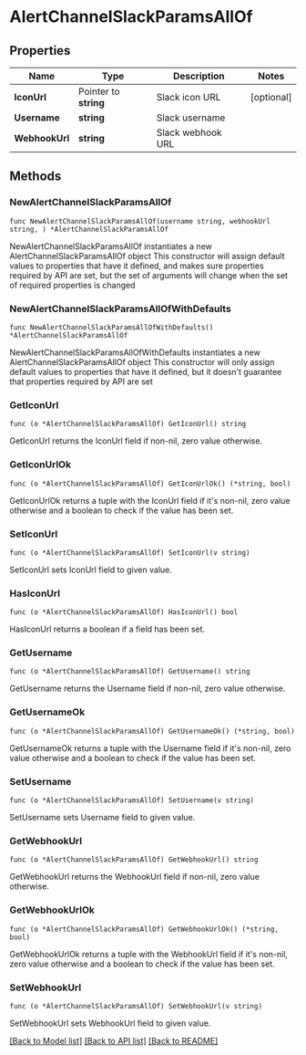 # AlertChannelSlackParamsAllOf

## Properties

Name | Type | Description | Notes
------------ | ------------- | ------------- | -------------
**IconUrl** | Pointer to **string** | Slack icon URL | [optional] 
**Username** | **string** | Slack username | 
**WebhookUrl** | **string** | Slack webhook URL | 

## Methods

### NewAlertChannelSlackParamsAllOf

`func NewAlertChannelSlackParamsAllOf(username string, webhookUrl string, ) *AlertChannelSlackParamsAllOf`

NewAlertChannelSlackParamsAllOf instantiates a new AlertChannelSlackParamsAllOf object
This constructor will assign default values to properties that have it defined,
and makes sure properties required by API are set, but the set of arguments
will change when the set of required properties is changed

### NewAlertChannelSlackParamsAllOfWithDefaults

`func NewAlertChannelSlackParamsAllOfWithDefaults() *AlertChannelSlackParamsAllOf`

NewAlertChannelSlackParamsAllOfWithDefaults instantiates a new AlertChannelSlackParamsAllOf object
This constructor will only assign default values to properties that have it defined,
but it doesn't guarantee that properties required by API are set

### GetIconUrl

`func (o *AlertChannelSlackParamsAllOf) GetIconUrl() string`

GetIconUrl returns the IconUrl field if non-nil, zero value otherwise.

### GetIconUrlOk

`func (o *AlertChannelSlackParamsAllOf) GetIconUrlOk() (*string, bool)`

GetIconUrlOk returns a tuple with the IconUrl field if it's non-nil, zero value otherwise
and a boolean to check if the value has been set.

### SetIconUrl

`func (o *AlertChannelSlackParamsAllOf) SetIconUrl(v string)`

SetIconUrl sets IconUrl field to given value.

### HasIconUrl

`func (o *AlertChannelSlackParamsAllOf) HasIconUrl() bool`

HasIconUrl returns a boolean if a field has been set.

### GetUsername

`func (o *AlertChannelSlackParamsAllOf) GetUsername() string`

GetUsername returns the Username field if non-nil, zero value otherwise.

### GetUsernameOk

`func (o *AlertChannelSlackParamsAllOf) GetUsernameOk() (*string, bool)`

GetUsernameOk returns a tuple with the Username field if it's non-nil, zero value otherwise
and a boolean to check if the value has been set.

### SetUsername

`func (o *AlertChannelSlackParamsAllOf) SetUsername(v string)`

SetUsername sets Username field to given value.


### GetWebhookUrl

`func (o *AlertChannelSlackParamsAllOf) GetWebhookUrl() string`

GetWebhookUrl returns the WebhookUrl field if non-nil, zero value otherwise.

### GetWebhookUrlOk

`func (o *AlertChannelSlackParamsAllOf) GetWebhookUrlOk() (*string, bool)`

GetWebhookUrlOk returns a tuple with the WebhookUrl field if it's non-nil, zero value otherwise
and a boolean to check if the value has been set.

### SetWebhookUrl

`func (o *AlertChannelSlackParamsAllOf) SetWebhookUrl(v string)`

SetWebhookUrl sets WebhookUrl field to given value.



[[Back to Model list]](../README.md#documentation-for-models) [[Back to API list]](../README.md#documentation-for-api-endpoints) [[Back to README]](../README.md)


